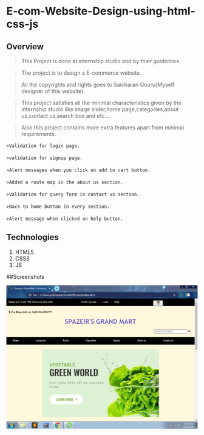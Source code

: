# E-com-Website-Design-using-html-css-js

## Overview

>This Project is done at internship studio and by thier guidelines.

>The project is to design a E-commerce website.

>All the copyrights and rights goes to Saicharan Gouru(Myself designer of this website).

>This project satisfies all the minimal characteristics given by the internship studio like image slider,home page,categories,about us,contact us,search box and etc...

>Also this project contains more extra features apart from minimal requirements.

	>Validation for login page.
	
	>validation for signup page.

	>Alert messages when you click on add to cart button.
	
	>Added a route map in the about us section.
	
	>Validation for query form in contact us section.
	
	>Back to home button in every section.
	
	>Alert message when clicked on help button.
	
## Technologies
1. HTML5
2. CSS3
3. JS

##Screenshots

![screenshot1](screenshots/1.PNG)
